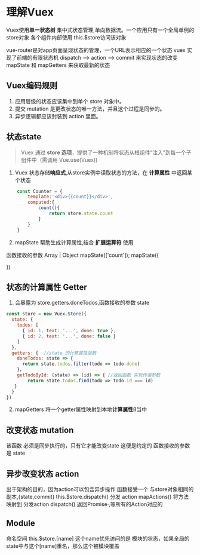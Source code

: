 # 理解Vuex

Vuex使用**单一状态树** 集中式状态管理,单向数据流。一个应用只有一个全局单例的store对象
各个组件内部使用 this.$store访问该对象

vue-router是对app页面呈现状态的管理，一个URL表示相应的一个状态
vuex 实现了前端的有限状态机
dispatch --> action --> commit 来实现状态的改变
mapState 和 mapGetters 来获取最新的状态

## Vuex编码规则

1. 应用层级的状态应该集中到单个 store 对象中。
2. 提交 mutation 是更改状态的唯一方法，并且这个过程是同步的。
3. 异步逻辑都应该封装到 action 里面。

## 状态state

>Vuex 通过 **store 选项**，提供了一种机制将状态从根组件“注入”到每一个子组件中（需调用 Vue.use(Vuex))

1. Vuex 状态存储**响应式**,从store实例中读取状态的方法，在 **计算属性** 中返回某个状态

```javascript
    const Counter = {
        template:'<div>{{count}}</div>',
        computed:{
            count(){
                return store.state.count
            }
        }
    }
```

2. mapState 帮助生成计算属性,结合 **扩展运算符** 使用 

函数接收的参数 Array | Object
mapState(['count']);
mapState({

})

## 状态的计算属性 Getter

1. 会暴露为 store.getters.doneTodos,函数接收的参数 state

```javascript
const store = new Vuex.Store({
  state: {
    todos: [
      { id: 1, text: '...', done: true },
      { id: 2, text: '...', done: false }
    ]
  },
  getters: {  //state 的计算属性函数
    doneTodos: state => {
      return state.todos.filter(todo => todo.done)
    }，
    getTodoById: (state) => (id) => { //返回函数 实现传递参数
        return state.todos.find(todo => todo.id === id)
   }
  }
})
```

2. mapGetters 将一个getter属性映射到本地**计算属性**ß当中

## 改变状态 mutation

该函数 必须是同步执行的，只有它才能改变state 这便是约定的
函数接收的参数是 state


## 异步改变状态 action

出于架构的目的，因为action可以包含异步操作
函数接受一个 与store对象相同的副本,{state,commit}
this.$store.dispatch() 分发 action
mapActions() 将方法 映射到 分发action
dispatch() 返回Promise·,等所有的Action对应的

## Module

命名空间
this.$store.[name]  这个name优先访问的是 模块的状态，如果全局的state中与这个[name]重名，那么这个被模块覆盖